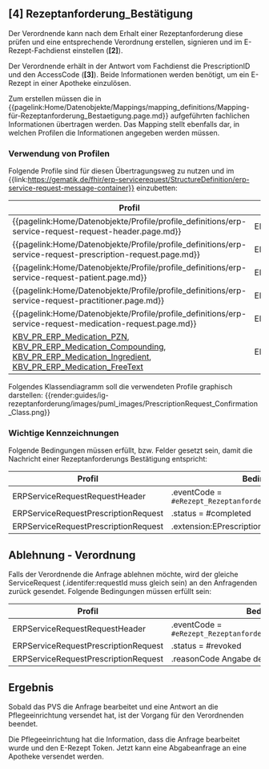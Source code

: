 ## [4] Rezeptanforderung_Bestätigung

Der Verordnende kann nach dem Erhalt einer Rezeptanforderung diese prüfen und eine entsprechende Verordnung erstellen, signieren und im E-Rezept-Fachdienst einstellen (**[2]**).

Der Verordnende erhält in der Antwort vom Fachdienst die PrescriptionID und den AccessCode (**[3]**). Beide Informationen werden benötigt, um ein E-Rezept in einer Apotheke einzulösen.

Zum erstellen müssen die in {{pagelink:Home/Datenobjekte/Mappings/mapping_definitions/Mapping-für-Rezeptanforderung_Bestaetigung.page.md}} aufgeführten fachlichen Informationen übertragen werden. Das Mapping stellt ebenfalls dar, in welchen Profilen die Informationen angegeben werden müssen.

### Verwendung von Profilen

Folgende Profile sind für diesen Übertragungsweg zu nutzen und im {{link:https://gematik.de/fhir/erp-servicerequest/StructureDefinition/erp-service-request-message-container}} einzubetten:

|Profil|Referenziert in|Optional|
|---|---|---|
|{{pagelink:Home/Datenobjekte/Profile/profile_definitions/erp-service-request-request-header.page.md}}|ERPServiceRequestMessageContainer.entry[0]||
|{{pagelink:Home/Datenobjekte/Profile/profile_definitions/erp-service-request-prescription-request.page.md}}|ERPServiceRequestRequestHeader.focus||
|{{pagelink:Home/Datenobjekte/Profile/profile_definitions/erp-service-request-patient.page.md}}|ERPServiceRequestPrescriptionRequest.subject||
|{{pagelink:Home/Datenobjekte/Profile/profile_definitions/erp-service-request-practitioner.page.md}}|ERPServiceRequestPrescriptionRequest.performer||
|{{pagelink:Home/Datenobjekte/Profile/profile_definitions/erp-service-request-medication-request.page.md}}|ERPServiceRequestPrescriptionRequest.basedOn||
|[KBV_PR_ERP_Medication_PZN](https://simplifier.net/erezept/kbvprerpmedicationpzn), [KBV_PR_ERP_Medication_Compounding](https://simplifier.net/erezept/kbvprerpmedicationcompounding), [KBV_PR_ERP_Medication_Ingredient](https://simplifier.net/erezept/kbvprerpmedicationingredient), [KBV_PR_ERP_Medication_FreeText](https://simplifier.net/erezept/kbvprerpmedicationfreetext)|ERPServiceRequestMedicationRequest.medication[x]||


Folgendes Klassendiagramm soll die verwendeten Profile graphisch darstellen:
{{render:guides/ig-rezeptanforderung/images/puml_images/PrescriptionRequest_Confirmation_Class.png}}

### Wichtige Kennzeichnungen

Folgende Bedingungen müssen erfüllt, bzw. Felder gesetzt sein, damit die Nachricht einer Rezeptanforderungs Bestätigung entspricht:

|Profil|Bedingung|
|---|---|
|ERPServiceRequestRequestHeader|.eventCode = `#eRezept_Rezeptanforderung;Rezeptbestaetigung`|
|ERPServiceRequestPrescriptionRequest|.status = #completed|
|ERPServiceRequestPrescriptionRequest|.extension:EPrescriptionToken = <E-Rezept Token>|

## Ablehnung - Verordnung

Falls der Verordnende die Anfrage ablehnen möchte, wird der gleiche ServiceRequest (.identifer:requestId muss gleich sein) an den Anfragenden zurück gesendet. Folgende Bedingungen müssen erfüllt sein:

|Profil|Bedingung|
|---|---|
|ERPServiceRequestRequestHeader|.eventCode = `#eRezept_Rezeptanforderung;Rezeptanfrage_Storno`|
|ERPServiceRequestPrescriptionRequest|.status = #revoked |
|ERPServiceRequestPrescriptionRequest|.reasonCode Angabe des Ablehnungsgrunds |

## Ergebnis

Sobald das PVS die Anfrage bearbeitet und eine Antwort an die Pflegeeinrichtung versendet hat, ist der Vorgang für den Verordnenden beendet.

Die Pflegeeinrichtung hat die Information, dass die Anfrage bearbeitet wurde und den E-Rezept Token. Jetzt kann eine Abgabeanfrage an eine Apotheke versendet werden.
